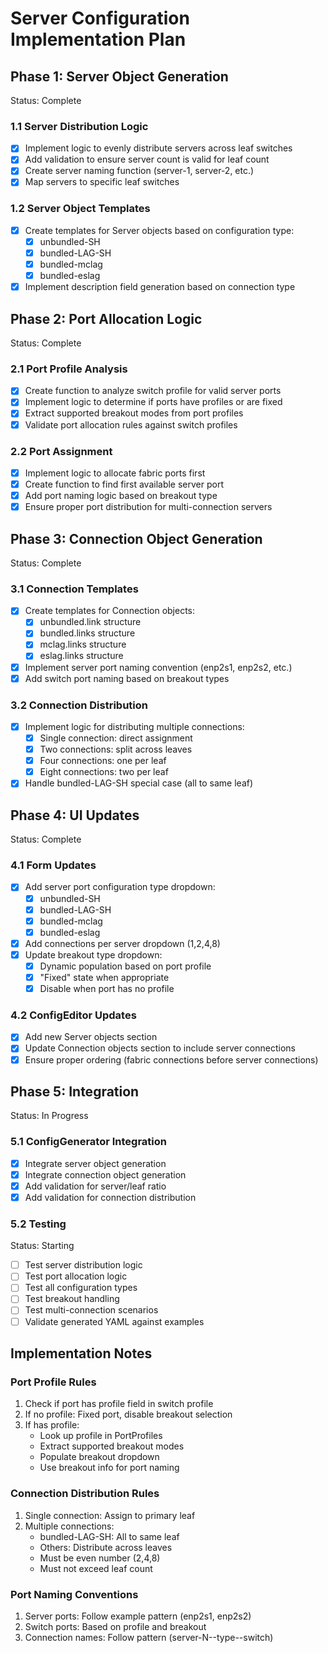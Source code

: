 # Server Configuration Implementation Plan

## Phase 1: Server Object Generation
Status: Complete 

### 1.1 Server Distribution Logic
- [x] Implement logic to evenly distribute servers across leaf switches
- [x] Add validation to ensure server count is valid for leaf count
- [x] Create server naming function (server-1, server-2, etc.)
- [x] Map servers to specific leaf switches

### 1.2 Server Object Templates
- [x] Create templates for Server objects based on configuration type:
  - [x] unbundled-SH
  - [x] bundled-LAG-SH
  - [x] bundled-mclag
  - [x] bundled-eslag
- [x] Implement description field generation based on connection type

## Phase 2: Port Allocation Logic
Status: Complete 

### 2.1 Port Profile Analysis
- [x] Create function to analyze switch profile for valid server ports
- [x] Implement logic to determine if ports have profiles or are fixed
- [x] Extract supported breakout modes from port profiles
- [x] Validate port allocation rules against switch profiles

### 2.2 Port Assignment
- [x] Implement logic to allocate fabric ports first
- [x] Create function to find first available server port
- [x] Add port naming logic based on breakout type
- [x] Ensure proper port distribution for multi-connection servers

## Phase 3: Connection Object Generation
Status: Complete 

### 3.1 Connection Templates
- [x] Create templates for Connection objects:
  - [x] unbundled.link structure
  - [x] bundled.links structure
  - [x] mclag.links structure
  - [x] eslag.links structure
- [x] Implement server port naming convention (enp2s1, enp2s2, etc.)
- [x] Add switch port naming based on breakout types

### 3.2 Connection Distribution
- [x] Implement logic for distributing multiple connections:
  - [x] Single connection: direct assignment
  - [x] Two connections: split across leaves
  - [x] Four connections: one per leaf
  - [x] Eight connections: two per leaf
- [x] Handle bundled-LAG-SH special case (all to same leaf)

## Phase 4: UI Updates
Status: Complete 

### 4.1 Form Updates
- [x] Add server port configuration type dropdown:
  - [x] unbundled-SH
  - [x] bundled-LAG-SH
  - [x] bundled-mclag
  - [x] bundled-eslag
- [x] Add connections per server dropdown (1,2,4,8)
- [x] Update breakout type dropdown:
  - [x] Dynamic population based on port profile
  - [x] "Fixed" state when appropriate
  - [x] Disable when port has no profile

### 4.2 ConfigEditor Updates
- [x] Add new Server objects section
- [x] Update Connection objects section to include server connections
- [x] Ensure proper ordering (fabric connections before server connections)

## Phase 5: Integration
Status: In Progress 

### 5.1 ConfigGenerator Integration
- [x] Integrate server object generation
- [x] Integrate connection object generation
- [x] Add validation for server/leaf ratio
- [x] Add validation for connection distribution

### 5.2 Testing
Status: Starting 
- [ ] Test server distribution logic
- [ ] Test port allocation logic
- [ ] Test all configuration types
- [ ] Test breakout handling
- [ ] Test multi-connection scenarios
- [ ] Validate generated YAML against examples

## Implementation Notes

### Port Profile Rules
1. Check if port has profile field in switch profile
2. If no profile: Fixed port, disable breakout selection
3. If has profile:
   - Look up profile in PortProfiles
   - Extract supported breakout modes
   - Populate breakout dropdown
   - Use breakout info for port naming

### Connection Distribution Rules
1. Single connection: Assign to primary leaf
2. Multiple connections:
   - bundled-LAG-SH: All to same leaf
   - Others: Distribute across leaves
   - Must be even number (2,4,8)
   - Must not exceed leaf count

### Port Naming Conventions
1. Server ports: Follow example pattern (enp2s1, enp2s2)
2. Switch ports: Based on profile and breakout
3. Connection names: Follow pattern (server-N--type--switch)
